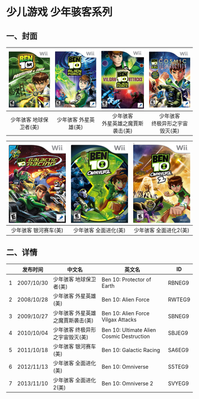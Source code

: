 # 少儿游戏 少年骇客系列


## 一、封面

| ![](RBNEG9.png) | ![](RWTEG9.png) | ![](SBNEG9.png) | ![](SBJEG9.png) |
| :---: | :---: | :---: | :---: |
| 少年骇客 地球保卫者(美) | 少年骇客 外星英雄(美) | 少年骇客<br/>外星英雄之魔賈斯袭击(美) | 少年骇客<br/>终极异形之宇宙毁灭(美) |

| ![](SA6EG9.png) | ![](S5TEG9.png) | ![](SVYEG9.png) |
| :---: | :---: | :---: |
| 少年骇客 银河赛车(美) | 少年骇客 全面进化(美) | 少年骇客 全面进化2(美) |


## 二、详情

| | 发布时间 | 中文名 | 英文名 | ID |
| --- | --- | --- | --- | --- |
| 1 | 2007/10/30 | 少年骇客 地球保卫者(美) | Ben 10: Protector of Earth | RBNEG9 |
| 2 | 2008/10/28 | 少年骇客 外星英雄(美) | Ben 10: Alien Force | RWTEG9 |
| 3 | 2009/10/27 | 少年骇客 外星英雄之魔賈斯袭击(美) | Ben 10: Alien Force Vilgax Attacks | SBNEG9 |
| 4 | 2010/10/04 | 少年骇客 终极异形之宇宙毁灭(美) | Ben 10: Ultimate Alien Cosmic Destruction | SBJEG9 |
| 5 | 2011/10/18 | 少年骇客 银河赛车(美) | Ben 10: Galactic Racing | SA6EG9 |
| 6 | 2012/11/13 | 少年骇客 全面进化(美) | Ben 10: Omniverse | S5TEG9 |
| 7 | 2013/11/10 | 少年骇客 全面进化2(美) | Ben 10: Omniverse 2 | SVYEG9 |
